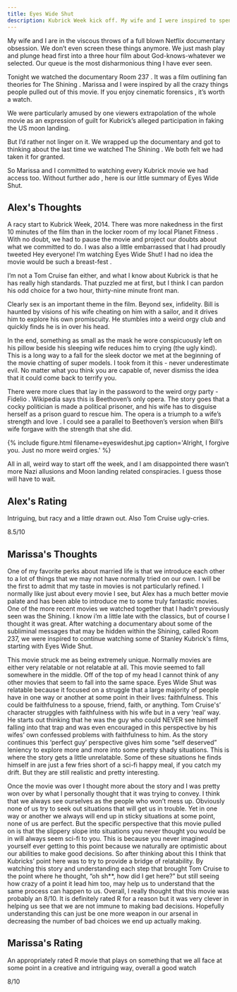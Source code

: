 ```yaml
---
title: Eyes Wide Shut
description: Kubrick Week kick off. My wife and I were inspired to spend a week watching Stanley Kubrick movies. As far as I can tell we are working in order of 'most Tom Cruise' to 'least Tom Cruise'.
---
```


My wife and I are in the viscous throws of a full blown Netflix
documentary obsession. We don’t even screen these things anymore. We
just mash play and plunge head first into a three hour film about
God-knows-whatever we selected. Our queue is the most disharmonious
thing I have ever seen.

Tonight we watched the documentary Room 237 . It was a film outlining
fan theories for The Shining . Marissa and I were inspired by all the
crazy things people pulled out of this movie. If you enjoy cinematic
forensics , it’s worth a watch.

We were particularly amused by one viewers extrapolation of the whole
movie as an expression of guilt for Kubrick’s alleged participation in
faking the US moon landing.

But I’d rather not linger on it. We wrapped up the documentary and got
to thinking about the last time we watched The Shining . We both felt
we had taken it for granted.

So Marissa and I committed to watching every Kubrick movie we had
access too. Without further ado , here is our little summary of Eyes
Wide Shut.

## Alex's Thoughts

A racy start to Kubrick Week, 2014. There was more nakedness in the
first 10 minutes of the film than in the locker room of my local
Planet Fitness . With no doubt, we had to pause the movie and project
our doubts about what we committed to do. I was also a little
embarrassed that I had proudly tweeted Hey everyone! I’m watching Eyes
Wide Shut! I had no idea the movie would be such a breast-fest .

I’m not a Tom Cruise fan either, and what I know about Kubrick is that
he has really high standards. That puzzled me at first, but I think I
can pardon his odd choice for a two hour, thirty-nine minute front
man.

Clearly sex is an important theme in the film. Beyond sex,
infidelity. Bill is haunted by visions of his wife cheating on him
with a sailor, and it drives him to explore his own promiscuity. He
stumbles into a weird orgy club and quickly finds he is in over his
head.

In the end, something as small as the mask he wore conspicuously left
on his pillow beside his sleeping wife reduces him to crying (the ugly
kind). This is a long way to a fall for the sleek doctor we met at the
beginning of the movie chatting of super models. I took from it this -
never underestimate evil. No matter what you think you are capable of,
never dismiss the idea that it could come back to terrify you.

There were more clues that lay in the password to the weird orgy
party - Fidelio . Wikipedia says this is Beethoven’s only opera. The
story goes that a cocky politician is made a political prisoner, and
his wife has to disguise herself as a prison guard to rescue him. The
opera is a triumph to a wife’s strength and love . I could see a
parallel to Beethoven’s version when Bill’s wife forgave with the
strength that she did.

{% include figure.html filename=eyeswideshut.jpg caption='Alright, I forgive you. Just no more weird orgies.' %}

All in all, weird way to start off the week, and I am disappointed
there wasn’t more Nazi allusions and Moon landing related
conspiracies. I guess those will have to wait.

## Alex's Rating

Intriguing, but racy and a little drawn out. Also Tom Cruise
ugly-cries.

8.5/10

## Marissa's Thoughts

One of my favorite perks about married life is that we introduce each
other to a lot of things that we may not have normally tried on our
own. I will be the first to admit that my taste in movies is not
particularly refined. I normally like just about every movie I see,
but Alex has a much better movie palate and has been able to introduce
me to some truly fantastic movies. One of the more recent movies we
watched together that I hadn’t previously seen was the Shining. I know
i’m a little late with the classics, but of course I thought it was
great. After watching a documentary about some of the subliminal
messages that may be hidden within the Shining, called Room 237, we
were inspired to continue watching some of Stanley Kubrick's films,
starting with Eyes Wide Shut.

This movie struck me as being extremely unique. Normally movies are
either very relatable or not relatable at all. This movie seemed to
fall somewhere in the middle. Off of the top of my head I cannot think
of any other movies that seem to fall into the same space. Eyes Wide
Shut was relatable because it focused on a struggle that a large
majority of people have in one way or another at some point in their
lives: faithfulness. This could be faithfulness to a spouse, friend,
faith, or anything. Tom Cruise's’ character struggles with
faithfulness with his wife but in a very ‘real’ way. He starts out
thinking that he was the guy who could NEVER see himself falling into
that trap and was even encouraged in this perspective by his wifes’
own confessed problems with faithfulness to him. As the story
continues this ‘perfect guy’ perspective gives him some “self
deserved” leniency to explore more and more into some pretty shady
situations. This is where the story gets a little unrelatable. Some of
these situations he finds himself in are just a few fries short of a
sci-fi happy meal, if you catch my drift. But they are still realistic
and pretty interesting.

Once the movie was over I thought more about the story and I was
pretty won over by what I personally thought that it was trying to
convey. I think that we always see ourselves as the people who won’t
mess up. Obviously none of us try to seek out situations that will get
us in trouble. Yet in one way or another we always will end up in
sticky situations at some point, none of us are perfect. But the
specific perspective that this movie pulled on is that the slippery
slope into situations you never thought you would be in will always
seem sci-fi to you. This is because you never imagined yourself ever
getting to this point because we naturally are optimistic about our
abilities to make good decisions. So after thinking about this I think
that Kubricks’ point here was to try to provide a bridge of
relatability. By watching this story and understanding each step that
brought Tom Cruise to the point where he thought, “oh sh**, how did I
get here?” but still seeing how crazy of a point it lead him too, may
help us to understand that the same process can happen to us. Overall,
I really thought that this movie was probably an 8/10. It is
definitely rated R for a reason but it was very clever in helping us
see that we are not immune to making bad decisions. Hopefully
understanding this can just be one more weapon in our arsenal in
decreasing the number of bad choices we end up actually making.

## Marissa's Rating

An appropriately rated R movie that plays on something that we all
face at some point in a creative and intriguing way, overall a good
watch

8/10
